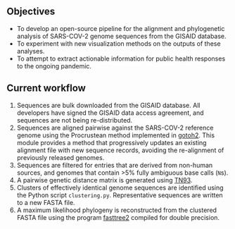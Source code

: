 ## Objectives

* To develop an open-source pipeline for the alignment and phylogenetic analysis of SARS-COV-2 genome sequences from the GISAID database.
* To experiment with new visualization methods on the outputs of these analyses.
* To attempt to extract actionable information for public health responses to the ongoing pandemic.

## Current workflow
1. Sequences are bulk downloaded from the GISAID database.  All developers have signed the GISAID data access agreement, and sequences are not being re-distributed.
2. Sequences are aligned pairwise against the SARS-COV-2 reference genome using the Procrustean method implemented in [gotoh2](http://github.com/ArtPoon/gotoh2).  This module provides a method that progressively updates an existing alignment file with new sequence records, avoiding the re-alignment of previously released genomes.
3. Sequences are filtered for entries that are derived from non-human sources, and genomes that contain >5% fully ambiguous base calls (`N`s).
4. A pairwise genetic distance matrix is generated using [TN93](http://github.com/veg/tn93).
5. Clusters of effectively identical genome sequences are identified using the Python script `clustering.py`.  Representative sequences are written to a new FASTA file.  
6. A maximum likelihood phylogeny is reconstructed from the clustered FASTA file using the program [fasttree2](http://www.microbesonline.org/fasttree/) compiled for double precision.
